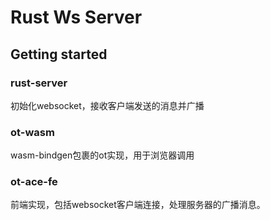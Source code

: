 # Rust Ws Server

## Getting started

### rust-server
初始化websocket，接收客户端发送的消息并广播

### ot-wasm 
wasm-bindgen包裹的ot实现，用于浏览器调用

### ot-ace-fe
前端实现，包括websocket客户端连接，处理服务器的广播消息。
